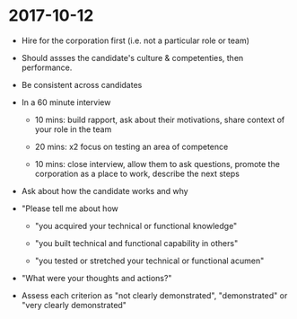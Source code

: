 # 2017-10-12

* Hire for the corporation first (i.e. not a particular role or team)

* Should assses the candidate's culture & competenties, then performance.

* Be consistent across candidates

* In a 60 minute interview

    * 10 mins: build rapport, ask about their motivations, share context of
      your role in the team

    * 20 mins: x2 focus on testing an area of competence

    * 10 mins: close interview, allow them to ask questions, promote the
      corporation as a place to work, describe the next steps

* Ask about how the candidate works and why

* "Please tell me about how

    * "you acquired your technical or functional knowledge"

    * "you built technical and functional capability in others"

    * "you tested or stretched your technical or functional acumen"

* "What were your thoughts and actions?"

* Assess each criterion as "not clearly demonstrated", "demonstrated" or
  "very clearly demonstrated"

